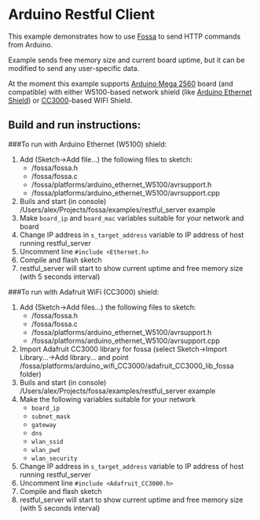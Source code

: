 # Arduino Restful Client

This example demonstrates how to use [Fossa](https://www.cesanta.com/fossa) to send HTTP commands from Arduino.

Example sends free memory size and current board uptime, but it can be modified to send any user-specific data.

At the moment this example supports [Arduino Mega 2560](http://arduino.cc/en/Main/ArduinoBoardMega2560) board (and compatible) with either W5100-based
network shield (like [Arduino Ethernet Shield](http://arduino.cc/en/Main/ArduinoEthernetShield)) or [CC3000](http://www.ti.com/product/cc3000)-based WIFI Shield.

## Build and run instructions:

###To run with Arduino Ethernet (W5100) shield:
1. Add (Sketch->Add file...) the following files to sketch:
     - /fossa/fossa.h
     - /fossa/fossa.c
     - /fossa/platforms/arduino_ethernet_W5100/avrsupport.h
     - /fossa/platforms/arduino_ethernet_W5100/avrsupport.cpp
3. Buils and start (in console) /Users/alex/Projects/fossa/examples/restful_server example
4. Make `board_ip` and `board_mac` variables suitable for your network and board
5. Change IP address in `s_target_address` variable to IP address of host running restful_server
6. Uncomment line `#include <Ethernet.h>`
7. Compile and flash sketch
8. restful_server will start to show current uptime and free memory size (with 5 seconds interval)

###To run with Adafruit WiFi (CC3000) shield:
1. Add (Sketch->Add files...) the following files to sketch:
     - /fossa/fossa.h
     - /fossa/fossa.c
     - /fossa/platforms/arduino_ethernet_W5100/avrsupport.h
     - /fossa/platforms/arduino_ethernet_W5100/avrsupport.cpp
2. Import Adafruit CC3000 library for fossa
    (select Sketch->Import Library...->Add library... and point
     /fossa/platforms/arduino_wifi_CC3000/adafruit_CC3000_lib_fossa folder)
3. Buils and start (in console) /Users/alex/Projects/fossa/examples/restful_server example
4. Make the following variables suitable for your network
     - `board_ip`
     - `subnet_mask`
     - `gateway`
     - `dns`
     - `wlan_ssid`
     - `wlan_pwd`
     - `wlan_security`
5. Change IP address in `s_target_address` variable to IP address of host running restful_server
6. Uncomment line `#include <Adafruit_CC3000.h>`
8. Compile and flash sketch
9. restful_server will start to show current uptime and free memory size (with 5 seconds interval)
